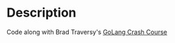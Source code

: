 # Description

Code along with Brad Traversy's [GoLang Crash Course](https://www.youtube.com/watch?v=SqrbIlUwR0U&t=4083s)
